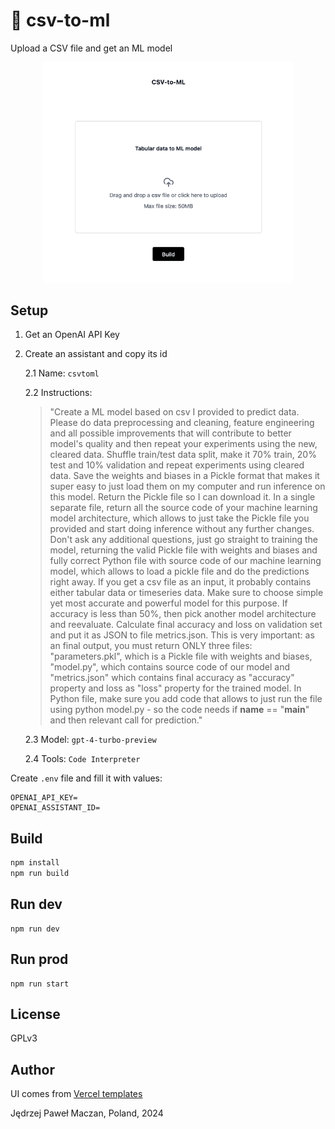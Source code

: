 # 🧌 csv-to-ml

Upload a CSV file and get an ML model

<p align="center"><img width="400" src="image.png" alt="CSV-to-ML"></p>

## Setup

1. Get an OpenAI API Key
2. Create an assistant and copy its id

   2.1 Name: `csvtoml`

   2.2 Instructions:

   > "Create a ML model based on csv I provided to predict data. Please do data preprocessing and cleaning, feature engineering and all possible improvements that will contribute to better model's quality and then repeat your experiments using the new, cleared data. Shuffle train/test data split, make it 70% train, 20% test and 10% validation and repeat experiments using cleared data. Save the weights and biases in a Pickle format that makes it super easy to just load them on my computer and run inference on this model. Return the Pickle file so I can download it. In a single separate file, return all the source code of your machine learning model architecture, which allows to just take the Pickle file you provided and start doing inference without any further changes. Don't ask any additional questions, just go straight to training the model, returning the valid Pickle file with weights and biases and fully correct Python file with source code of our machine learning model, which allows to load a pickle file and do the predictions right away. If you get a csv file as an input, it probably contains either tabular data or timeseries data. Make sure to choose simple yet most accurate and powerful model for this purpose. If accuracy is less than 50%, then pick another model architecture and reevaluate. Calculate final accuracy and loss on validation set and put it as JSON to file metrics.json. This is very important: as an final output, you must return ONLY three files: "parameters.pkl", which is a Pickle file with weights and biases, "model.py", which contains source code of our model and "metrics.json" which contains final accuracy as "accuracy" property and loss as "loss" property for the trained model. In Python file, make sure you add code that allows to just run the file using python model.py - so the code needs if **name** == "**main**" and then relevant call for prediction."

   2.3 Model: `gpt-4-turbo-preview`

   2.4 Tools: `Code Interpreter`

Create `.env` file and fill it with values:

```
OPENAI_API_KEY=
OPENAI_ASSISTANT_ID=
```

## Build

```sh
npm install
npm run build
```

## Run dev

```
npm run dev
```

## Run prod

```
npm run start
```

## License

GPLv3

## Author

UI comes from [Vercel templates](https://vercel.com/templates)

Jędrzej Paweł Maczan, Poland, 2024
